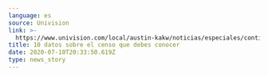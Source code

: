 ```yaml
---
language: es
source: Univision
link: >-
  https://www.univision.com/local/austin-kakw/noticias/especiales/contigo/10-datos-sobre-el-censo-que-debes-conocer
title: 10 datos sobre el censo que debes conocer
date: 2020-07-10T20:33:50.619Z
type: news_story
---
```


